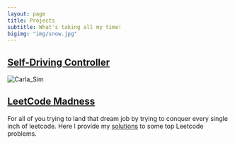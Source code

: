 ```yaml
---
layout: page
title: Projects
subtitle: What's taking all my time!
bigimg: "img/snow.jpg"
---
```


<link rel="stylesheet" type="text/css" media="all" href="../css/video.css" />

## [Self-Driving Controller](projects/Carla_Controller/Controller.md)

<img src="Carla_Controller/carla_sim.png" alt="Carla_Sim" class="img-container"/>

## [LeetCode Madness](projects/programming_problems/problems.md)

   For all of you trying to land that dream job by trying to conquer every single inch of leetcode. Here I provide my [solutions](projects/programming_problems/problems.md) to some top Leetcode problems.